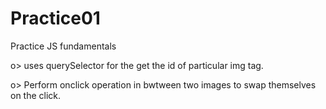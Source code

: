 # Practice01
Practice JS fundamentals

o> uses querySelector for the get the id of particular img tag.

o> Perform onclick operation in bwtween two images to swap themselves on the click.
